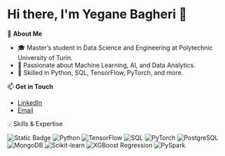 # Hi there, I'm Yegane Bagheri 👋

🚀 **About Me**  
- 🎓 Master’s student in Data Science and Engineering at Polytechnic University of Turin.  
- 🌟 Passionate about Machine Learning, AI, and Data Analytics.  
- 🔧 Skilled in Python, SQL, TensorFlow, PyTorch, and more.

📫 **Get in Touch**  
- [LinkedIn](https://linkedin.com/in/yegane-bagheri/)  
- [Email](mailto:yegane.bagheri@studenti.polito.it)

💡 Skills & Expertise

![Static Badge](https://img.shields.io/badge/:badgeContent)
![Python](https://img.shields.io/badge/Python-3776AB?style=for-the-badge&logo=python&logoColor=white)
![TensorFlow](https://img.shields.io/badge/TensorFlow-FF6F00?style=for-the-badge&logo=tensorflow&logoColor=white)
![SQL](https://img.shields.io/badge/SQL-4479A1?style=for-the-badge&logo=postgresql&logoColor=white)
![PyTorch](https://img.shields.io/badge/Technology-Color?style=for-the-badge&logo=LogoName&logoColor=white)
![PostgreSQL](https://img.shields.io/badge/Technology-Color?style=for-the-badge&logo=LogoName&logoColor=white)
![MongoDB](https://img.shields.io/badge/Technology-Color?style=for-the-badge&logo=LogoName&logoColor=white)
![Scikit-learn](https://img.shields.io/badge/Technology-Color?style=for-the-badge&logo=LogoName&logoColor=white)
![XGBoost Regression](https://img.shields.io/badge/Technology-Color?style=for-the-badge&logo=LogoName&logoColor=white)
![PySpark](https://img.shields.io/badge/Technology-Color?style=for-the-badge&logo=LogoName&logoColor=white)

